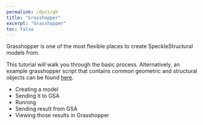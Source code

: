 ```yaml
---
permalink: /docs/gh
title: "Grasshopper"
excerpt: "Grasshopper"
toc: false
---
```


Grasshopper is one of the most flexible places to create SpeckleStructural models from.

This tutorial will walk you through the basic process. Alternatively, an example grasshopper script that contains common geometric and structural objects can be found [here](https://github.com/arup-group/speckle.arup.com/tree/main/docs/grasshopper/examples).

* Creating a model
* Sending it to GSA
* Running
* Sending result from GSA
* Viewing those results in Grasshopper